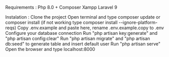 Requirements :
Php 8.0 +
Composer
Xampp
Laravel 9

Instalation :
Clone the project
Open terminal and type composer update or composer install (if not working type composer install --ignore-platform-reqs)
Copy .env.example and paste here, rename .env.example.copy to .env
Configure your database connection
Run "php artisan key:generate" and "php artisan config:clear"
Run "php artisan migrate" and "php artisan db:seed" to generate table and insert default user
Run "php artisan serve"
Open the browser and type localhost:8000
